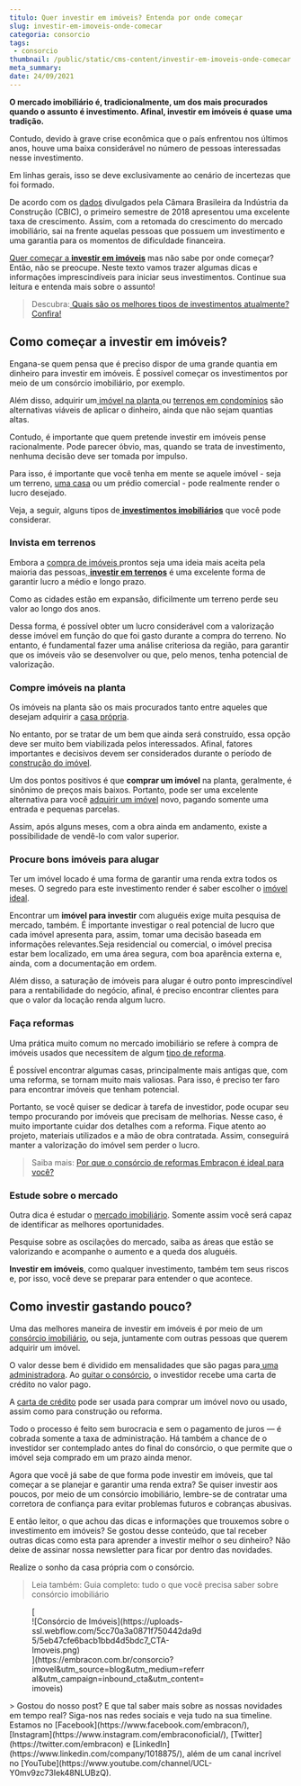 ```yaml
---
titulo: Quer investir em imóveis? Entenda por onde começar
slug: investir-em-imoveis-onde-comecar
categoria: consorcio
tags:
 - consorcio
thumbnail: /public/static/cms-content/investir-em-imoveis-onde-comecar.jpg
meta_summary: 
date: 24/09/2021
---
```

**O mercado imobiliário é, tradicionalmente, um dos mais procurados quando o assunto é investimento. Afinal, investir em imóveis é quase uma tradição.**‍

Contudo, devido à grave crise econômica que o país enfrentou nos últimos anos, houve uma baixa considerável no número de pessoas interessadas nesse investimento.

Em linhas gerais, isso se deve exclusivamente ao cenário de incertezas que foi formado.

De acordo com os [dados](https://cbic.org.br/mercado-imobiliario-cresce-no-primeiro-trimestre-de-2018/) divulgados pela Câmara Brasileira da Indústria da Construção (CBIC), o primeiro semestre de 2018 apresentou uma excelente taxa de crescimento. Assim, com a retomada do crescimento do mercado imobiliário, sai na frente aquelas pessoas que possuem um investimento e uma garantia para os momentos de dificuldade financeira.

[Quer começar a **investir em imóveis**](https://www.imovelweb.com.br/noticias/dicas-de-imoveis/comprar-imovel-na-planta-entenda-mais-sobre-esse-investimento-2/?utm_source=blog&utm_medium=brand&utm_campaign=embracontres) mas não sabe por onde começar? Então, não se preocupe. Neste texto vamos trazer algumas dicas e informações imprescindíveis para iniciar seus investimentos. Continue sua leitura e entenda mais sobre o assunto!

> Descubra:[ Quais são os melhores tipos de investimentos atualmente? Confira!](https://www.embracon.com.br/blog/quais-sao-os-melhores-tipos-de-investimentos-atualmente-confira)

Como começar a investir em imóveis?
-----------------------------------

Engana-se quem pensa que é preciso dispor de uma grande quantia em dinheiro para investir em imóveis. É possível começar os investimentos por meio de um consórcio imobiliário, por exemplo.

Além disso, adquirir um[ imóvel na planta ](https://www.embracon.com.br/blog/como-comprar-um-apartamento)ou [terrenos em condomínios](https://www.embracon.com.br/blog/vale-a-pena-comprar-um-terreno-para-investir) são alternativas viáveis de aplicar o dinheiro, ainda que não sejam quantias altas.

Contudo, é importante que quem pretende investir em imóveis pense racionalmente. Pode parecer óbvio, mas, quando se trata de investimento, nenhuma decisão deve ser tomada por impulso.

Para isso, é importante que você tenha em mente se aquele imóvel - seja um terreno, [uma casa](https://www.embracon.com.br/consorcio-de-imoveis) ou um prédio comercial - pode realmente render o lucro desejado.

Veja, a seguir, alguns tipos de[ **investimentos imobiliários**](https://www.embracon.com.br/blog/8-motivos-que-comprovam-que-consorcio-e-investimento) que você pode considerar.

### Invista em terrenos

Embora a [compra de imóveis ](https://www.embracon.com.br/blog/8-dicas-compra-primeiro-imovel)prontos seja uma ideia mais aceita pela maioria das pessoas,[ **investir em terrenos**](https://www.embracon.com.br/blog/comprar-um-terreno-veja-em-quais-situacoes-vale-a-pena) é uma excelente forma de garantir lucro a médio e longo prazo.

Como as cidades estão em expansão, dificilmente um terreno perde seu valor ao longo dos anos.

Dessa forma, é possível obter um lucro considerável com a valorização desse imóvel em função do que foi gasto durante a compra do terreno. No entanto, é fundamental fazer uma análise criteriosa da região, para garantir que os imóveis vão se desenvolver ou que, pelo menos, tenha potencial de valorização.

### Compre imóveis na planta

Os imóveis na planta são os mais procurados tanto entre aqueles que desejam adquirir a [casa própria](https://www.embracon.com.br/blog/hora-certa-comprar-imovel).

No entanto, por se tratar de um bem que ainda será construído, essa opção deve ser muito bem viabilizada pelos interessados. Afinal, fatores importantes e decisivos devem ser considerados durante o período de [construção do imóvel](https://www.embracon.com.br/blog/5-coisas-que-voce-precisa-saber-para-construir-uma-casa).

Um dos pontos positivos é que **comprar um imóvel** na planta, geralmente, é sinônimo de preços mais baixos. Portanto, pode ser uma excelente alternativa para você [adquirir um imóvel](https://www.embracon.com.br/consorcio-de-imoveis) novo, pagando somente uma entrada e pequenas parcelas.

Assim, após alguns meses, com a obra ainda em andamento, existe a possibilidade de vendê-lo com valor superior.

### Procure bons imóveis para alugar

Ter um imóvel locado é uma forma de garantir uma renda extra todos os meses. O segredo para este investimento render é saber escolher o [imóvel ideal](https://www.embracon.com.br/blog/saiba-o-que-levar-em-consideracao-antes-de-comprar-um-imovel).

Encontrar um **imóvel para investir** com aluguéis exige muita pesquisa de mercado, também. É importante investigar o real potencial de lucro que cada imóvel apresenta para, assim, tomar uma decisão baseada em informações relevantes.Seja residencial ou comercial, o imóvel precisa estar bem localizado, em uma área segura, com boa aparência externa e, ainda, com a documentação em ordem.

Além disso, a saturação de imóveis para alugar é outro ponto imprescindível para a rentabilidade do negócio, afinal, é preciso encontrar clientes para que o valor da locação renda algum lucro.

### Faça reformas

Uma prática muito comum no mercado imobiliário se refere à compra de imóveis usados que necessitem de algum [tipo de reforma](https://www.embracon.com.br/blog/conheca-o-consorcio-para-reforma-e-confira-as-vantagens).

É possível encontrar algumas casas, principalmente mais antigas que, com uma reforma, se tornam muito mais valiosas. Para isso, é preciso ter faro para encontrar imóveis que tenham potencial.

Portanto, se você quiser se dedicar à tarefa de investidor, pode ocupar seu tempo procurando por imóveis que precisam de melhorias. Nesse caso, é muito importante cuidar dos detalhes com a reforma. Fique atento ao projeto, materiais utilizados e a mão de obra contratada. Assim, conseguirá manter a valorização do imóvel sem perder o lucro.

> Saiba mais: [Por que o consórcio de reformas Embracon é ideal para você?](https://www.embracon.com.br/blog/consorcio-reforma-embracon-por-que-e-uma-boa-opcao)

### Estude sobre o mercado

Outra dica é estudar o [mercado imobiliário](https://www.embracon.com.br/blog/por-que-contratar-o-consorcio-imobiliario-embracon). Somente assim você será capaz de identificar as melhores oportunidades.

Pesquise sobre as oscilações do mercado, saiba as áreas que estão se valorizando e acompanhe o aumento e a queda dos aluguéis.

**Investir em imóveis**, como qualquer investimento, também tem seus riscos e, por isso, você deve se preparar para entender o que acontece.

Como investir gastando pouco?
-----------------------------

Uma das melhores maneira de investir em imóveis é por meio de um [consórcio imobiliário](https://www.embracon.com.br/blog/por-que-contratar-o-consorcio-imobiliario-embracon), ou seja, juntamente com outras pessoas que querem adquirir um imóvel.

O valor desse bem é dividido em mensalidades que são pagas para[ uma administradora](https://www.embracon.com.br/a-embracon). Ao [quitar o consórcio](https://www.embracon.com.br/blog/saiba-o-que-fazer-quando-for-contemplado-no-consorcio), o investidor recebe uma carta de crédito no valor pago.

A [carta de crédito](https://www.embracon.com.br/conhecaoconsorcio/o-que-e-carta-de-credito) pode ser usada para comprar um imóvel novo ou usado, assim como para construção ou reforma.

Todo o processo é feito sem burocracia e sem o pagamento de juros — é cobrada somente a taxa de administração. Há também a chance de o investidor ser contemplado antes do final do consórcio, o que permite que o imóvel seja comprado em um prazo ainda menor.

Agora que você já sabe de que forma pode investir em imóveis, que tal começar a se planejar e garantir uma renda extra? Se quiser investir aos poucos, por meio de um consórcio imobiliário, lembre-se de contratar uma corretora de confiança para evitar problemas futuros e cobranças abusivas.

E então leitor, o que achou das dicas e informações que trouxemos sobre o investimento em imóveis? Se gostou desse conteúdo, que tal receber outras dicas como esta para aprender a investir melhor o seu dinheiro? Não deixe de assinar nossa newsletter para ficar por dentro das novidades.

 Realize o sonho da casa própria com o consórcio.

> Leia também: Guia completo: tudo o que você precisa saber sobre consórcio imobiliário

<figure class="w-richtext-figure-type-image w-richtext-align-center" style="max-width:310px">[<div>![Consórcio de Imóveis](https://uploads-ssl.webflow.com/5cc70a3a0871f750442da9d5/5eb47cfe6bacb1bbd4d5bdc7_CTA-Imoveis.png)</div>](https://embracon.com.br/consorcio?imovel&utm_source=blog&utm_medium=referral&utm_campaign=inbound_cta&utm_content=imoveis)</figure>> Gostou do nosso post? E que tal saber mais sobre as nossas novidades em tempo real? Siga-nos nas redes sociais e veja tudo na sua timeline. Estamos no [Facebook](https://www.facebook.com/embracon/), [Instagram](https://www.instagram.com/embraconoficial/), [Twitter](https://twitter.com/embracon) e [LinkedIn](https://www.linkedin.com/company/1018875/), além de um canal incrível no [YouTube](https://www.youtube.com/channel/UCL-Y0mv9zc73Iek48NLUBzQ).
